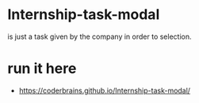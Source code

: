 # Internship-task-modal
is just a task given by the company in order to selection.

# run it here 
* https://coderbrains.github.io/Internship-task-modal/

